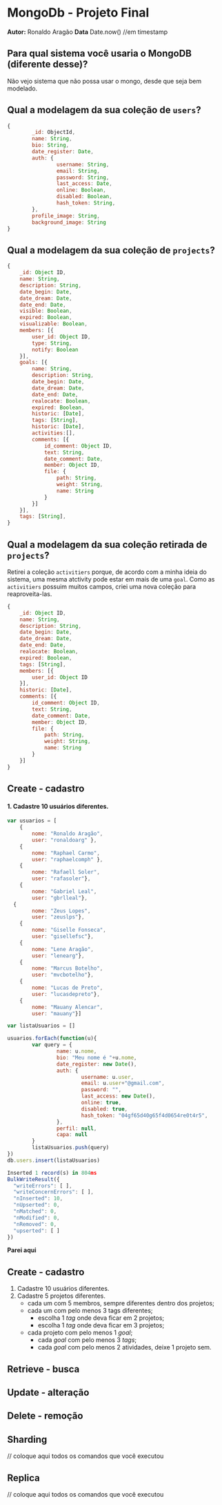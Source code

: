 # MongoDb - Projeto Final
**Autor:** Ronaldo Aragão
**Data** Date.now() //em timestamp

## Para qual sistema você usaria o MongoDB (diferente desse)?

Não vejo sistema que não possa usar o mongo, desde que seja bem modelado.

## Qual a modelagem da sua coleção de `users`?
```js
{
		_id: ObjectId,
		name: String,
		bio: String,
		date_register: Date,
		auth: {
				username: String,
				email: String,
				password: String,
				last_access: Date,
				online: Boolean,
				disabled: Boolean,
				hash_token: String,
		},
		profile_image: String,
		background_image: String
}
```

## Qual a modelagem da sua coleção de `projects`?
```js
{
	_id: Object ID,
	name: String,
	description: String,
	date_begin: Date,
	date_dream: Date,
	date_end: Date,
	visible: Boolean,
	expired: Boolean,
	visualizable: Boolean,
	members: [{
		user_id: Object ID,
		type: String,
		notify: Boolean
	}],
	goals: [{
		name: String,
		description: String,
		date_begin: Date,
		date_dream: Date,
		date_end: Date,
		realocate: Boolean,
		expired: Boolean,
		historic: [Date],
		tags: [String],
		historic: [Date],
		activities:[],
		comments: [{
			id_comment: Object ID,
			text: String,
			date_comment: Date,
			member: Object ID,
			file: {
				path: String,
				weight: String,
				name: String
			}
		}]	
	}],	
	tags: [String],
}
```

## Qual a modelagem da sua coleção retirada de `projects`?

Retirei a coleção `activitiers` porque, de acordo com a minha ideia do sistema, uma mesma atctivity pode estar em mais de uma `goal`. Como as `activitiers` possuim muitos campos, criei uma nova coleção para reaproveita-las.   

```js
{
	_id: Object ID,
	name: String,
	description: String,
	date_begin: Date,
	date_dream: Date,
	date_end: Date,
	realocate: Boolean,
	expired: Boolean,
	tags: [String],
	members: [{
		user_id: Object ID
	}],
	historic: [Date],
	comments: [{
		id_comment: Object ID,
		text: String,
		date_comment: Date,
		member: Object ID,
		file: {
			path: String,
			weight: String,
			name: String
		}
	}]
}

```

## Create - cadastro

#### 1. Cadastre 10 usuários diferentes.
```js
var usuarios = [
	{
		nome: "Ronaldo Aragão", 
		user: "ronaldoarg" },
	{
		nome: "Raphael Carmo", 
		user: "raphaelcomph" },
	{
		nome: "Rafaell Soler", 
		user: "rafasoler"},
	{
		nome: "Gabriel Leal", 
		user: "gbrlleal"},
  {
		nome: "Zeus Lopes", 
		user: "zeuslps"},
	{
		nome: "Giselle Fonseca", 
		user: "gisellefsc"},
	{
		nome: "Lene Aragão", 
		user: "lenearg"},
	{
		nome: "Marcus Botelho", 
		user: "mvcbotelho"},
	{
		nome: "Lucas de Preto", 
		user: "lucasdepreto"},
	{
		nome: "Mauany Alencar", 
		user: "mauany"}]

var listaUsuarios = []

usuarios.forEach(function(u){
		var query = {
				name: u.nome,
				bio: "Meu nome é "+u.nome,
				date_register: new Date(),
				auth: {
						username: u.user,
						email: u.user+"@gmail.com",
						password: "",
						last_access: new Date(),
						online: true,
						disabled: true,
						hash_token: "04gf65d40g65f4d0654re0t4r5",
				},
				perfil: null,
				capa: null
		}
		listaUsuarios.push(query)
})
db.users.insert(listaUsuarios)

Inserted 1 record(s) in 804ms
BulkWriteResult({
  "writeErrors": [ ],
  "writeConcernErrors": [ ],
  "nInserted": 10,
  "nUpserted": 0,
  "nMatched": 0,
  "nModified": 0,
  "nRemoved": 0,
  "upserted": [ ]
})
```

**Parei aqui**

## Create - cadastro
1. Cadastre 10 usuários diferentes.
2. Cadastre 5 projetos diferentes.
    - cada um com 5 membros, sempre diferentes dentro dos projetos;
    - cada um com pelo menos 3 tags diferentes;
        - escolha 1 *tag* onde deva ficar em 2 projetos;
        - escolha 1 *tag* onde deva ficar em 3 projetos;
    - cada projeto com pelo menos 1 *goal*;
        - cada *goal* com pelo menos 3 *tags*;
        - cada *goal* com pelo menos 2 atividades, deixe 1 projeto sem.


## Retrieve - busca

## Update - alteração

## Delete - remoção

## Sharding
// coloque aqui todos os comandos que você executou

## Replica
// coloque aqui todos os comandos que você executou
